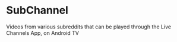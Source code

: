 # SubChannel
Videos from various subreddits that can be played through the Live Channels App, on Android TV
